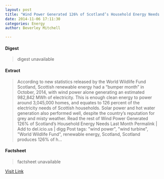 ```yaml
---
layout: post
title: "Wind Power Generated 126% of Scotland’s Household Energy Needs Last Month"
date: 2014-11-06 17:11:30
categories: Energy
author: Beverley Mitchell

---
```



#### Digest
>digest unavailable

#### Extract
>According to new statistics released by the World Wildlife Fund Scotland, Scottish renewable energy had a &#8220;bumper month&#8221; in October, 2014, with wind power alone generating an estimated 982,842 MWh of electricity. This is enough clean energy to power around 3,045,000 homes, and equates to 126 percent of the electricity needs of Scottish households. Solar power and hot water generation also performed well, despite the country&#8217;s reputation for grey and misty weather. Read the rest of Wind Power Generated 126% of Scotland&#8217;s Household Energy Needs Last Month Permalink | Add to del.icio.us | digg Post tags: "wind power", "wind turbine", "World Wildlife Fund", renewable energy, Scotland, Scotland produces 126% of h...

#### Factsheet
>factsheet unavailable

[Visit Link](http://inhabitat.com/wind-power-generated-126-of-scotlands-household-energy-needs-last-month/)



